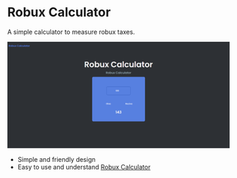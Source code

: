 # Robux Calculator

A simple calculator to measure robux taxes.

![image](assets/images/example.png)

- Simple and friendly design
- Easy to use and understand
[Robux Calculator](https://robuxcalc.ml/)